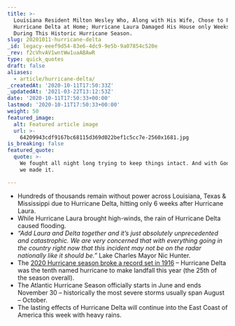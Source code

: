 ```yaml
---
title: >-
  Louisiana Resident Milton Wesley Who, Along with His Wife, Chose to Ride Out
  Hurricane Delta at Home; Hurricane Laura Damaged His House only Weeks Earlier
  During This Historic Hurricane Season.
slug: 20201011-hurricane-delta
_id: legacy-eeef9d54-83e6-4dc9-9e5b-9a07854c520e
_rev: f2cVhvAV1wntWw1uaABAwR
type: quick_quotes
draft: false
aliases:
  - article/hurricane-delta/
_createdAt: '2020-10-11T17:50:33Z'
_updatedAt: '2021-03-22T13:12:53Z'
date: '2020-10-11T17:50:33+00:00'
lastmod: '2020-10-11T17:50:33+00:00'
weight: 50
featured_image:
  alt: Featured article image
  url: >-
    64209943cdf9167bc68115d369d022bef1c5cc7e-2560x1681.jpg
is_breaking: false
featured_quote:
  quote: >-
    We fought all night long trying to keep things intact. And with God’s help
    we made it.

---
```

* Hundreds of thousands remain without power across Louisiana, Texas & Mississippi due to Hurricane Delta, hitting only 6 weeks after Hurricane Laura.
* While Hurricane Laura brought high-winds, the rain of Hurricane Delta caused flooding.
* _“Add Laura and Delta together and it’s just absolutely unprecedented and catastrophic. We are very concerned that with everything going in the country right now that this incident may not be on the radar nationally like it should be.”_ Lake Charles Mayor Nic Hunter.
* The [2020 Hurricane season broke a record set in 1916](https://abc7ny.com/weather/2020-hurricane-season-breaks-1916-record/6919871/) – Hurricane Delta was the tenth named hurricane to make landfall this year (the 25th of the season overall).
* The Atlantic Hurricane Season officially starts in June and ends November 30 – historically the most severe storms usually span August – October.
* The lasting effects of Hurricane Delta will continue into the East Coast of America this week with heavy rains.
